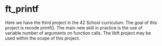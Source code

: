 # ft_printf
Here we have the third project in the 42 School curriculum. The goal of this project is recode printf(). The main new skill in practice is the use of variable number of arguments on function calls. The libft project may be used within the scope of this project.
